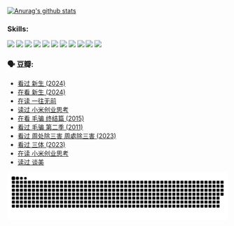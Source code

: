 
[![Anurag's github stats](https://github-readme-stats.vercel.app/api?username=w940853815)](https://github.com/anuraghazra/github-readme-stats)

### Skills:

<code><img height="32" src="https://cdn.jsdelivr.net/npm/simple-icons@v5/icons/python.svg"></code>
<code><img height="32" src="https://cdn.jsdelivr.net/npm/simple-icons@v5/icons/javascript.svg"></code>
<code><img height="32" src="https://cdn.jsdelivr.net/npm/simple-icons@v5/icons/django.svg"></code>
<code><img height="32" src="https://cdn.jsdelivr.net/npm/simple-icons@v5/icons/flask.svg"></code>
<code><img height="32" src="https://cdn.jsdelivr.net/npm/simple-icons@v5/icons/vuetify.svg"></code>
<code><img height="32" src="https://cdn.jsdelivr.net/npm/simple-icons@v5/icons/git.svg"></code>
<code><img height="32" src="https://cdn.jsdelivr.net/npm/simple-icons@v5/icons/docker.svg"></code>
<code><img height="32" src="https://cdn.jsdelivr.net/npm/simple-icons@v5/icons/postgresql.svg"></code>
<code><img height="32" src="https://cdn.jsdelivr.net/npm/simple-icons@v5/icons/elasticsearch.svg"></code>
<code><img height="32" src="https://cdn.jsdelivr.net/npm/simple-icons@v5/icons/macos.svg"></code>
<code><img height="32" src="https://cdn.jsdelivr.net/npm/simple-icons@v5/icons/linux.svg"></code>

### 🗣 豆瓣:

<!-- DOUBAN-ACTIVITIES:START -->
- [看过 新生‎ (2024)](https://www.douban.com/people/136069238/status/4612373431/?_i=16092186)
- [在看 新生‎ (2024)](https://www.douban.com/people/136069238/status/4607441062/?_i=16092186)
- [在读 一往无前](https://www.douban.com/people/136069238/status/4590507310/?_i=16092186)
- [读过 小米创业思考](https://www.douban.com/people/136069238/status/4590506983/?_i=16092186)
- [在看 毛骗 终结篇‎ (2015)](https://www.douban.com/people/136069238/status/4581971924/?_i=16092186)
- [看过 毛骗 第二季‎ (2011)](https://www.douban.com/people/136069238/status/4581971810/?_i=16092186)
- [看过 周处除三害 周處除三害‎ (2023)](https://www.douban.com/people/136069238/status/4575646701/?_i=16092186)
- [看过 三体‎ (2023)](https://www.douban.com/people/136069238/status/4574263039/?_i=16092186)
- [在读 小米创业思考](https://www.douban.com/people/136069238/status/4572047905/?_i=16092186)
- [读过 谈美](https://www.douban.com/people/136069238/status/4572047629/?_i=16092186)
<!-- DOUBAN-ACTIVITIES:END -->


![Snake animation](https://raw.githubusercontent.com/w940853815/w940853815/output/github-contribution-grid-snake.svg)

<!--
**w940853815/w940853815** is a ✨ _special_ ✨ repository because its `README.md` (this file) appears on your GitHub profile.

Here are some ideas to get you started:

- 🔭 I’m currently working on ...
- 🌱 I’m currently learning ...
- 👯 I’m looking to collaborate on ...
- 🤔 I’m looking for help with ...
- 💬 Ask me about ...
- 📫 How to reach me: ...
- 😄 Pronouns: ...
- ⚡ Fun fact: ...
-->

